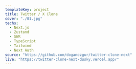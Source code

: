 ```yaml
---
templateKey: project
title: Twitter / X Clone
cover: "./01.jpg"
techs:
  - Next.js
  - Zustand
  - SWR
  - TypeScript
  - Tailwind
  - Next Auth
source: "https://github.com/doganozgur/twitter-clone-next"
live: "https://twitter-clone-next-dusky.vercel.app/"
---
```

